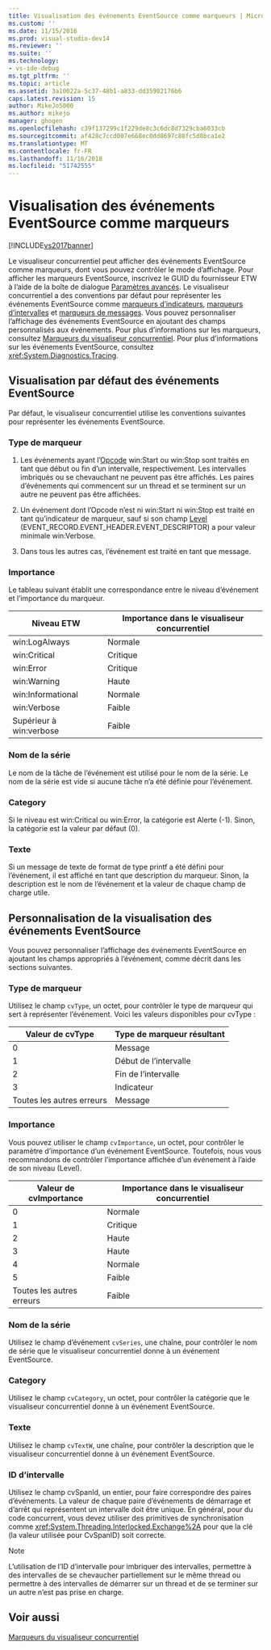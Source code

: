 ```yaml
---
title: Visualisation des événements EventSource comme marqueurs | Microsoft Docs
ms.custom: ''
ms.date: 11/15/2016
ms.prod: visual-studio-dev14
ms.reviewer: ''
ms.suite: ''
ms.technology:
- vs-ide-debug
ms.tgt_pltfrm: ''
ms.topic: article
ms.assetid: 3a10022a-5c37-48b1-a833-dd35902176b6
caps.latest.revision: 15
author: MikeJo5000
ms.author: mikejo
manager: ghogen
ms.openlocfilehash: c39f137299c1f229de8c3c6dc8d7329cba6033cb
ms.sourcegitcommit: af428c7ccd007e668ec0dd8697c88fc5d8bca1e2
ms.translationtype: MT
ms.contentlocale: fr-FR
ms.lasthandoff: 11/16/2018
ms.locfileid: "51742555"
---
```

# <a name="visualizing-eventsource-events-as-markers"></a>Visualisation des événements EventSource comme marqueurs
[!INCLUDE[vs2017banner](../includes/vs2017banner.md)]

Le visualiseur concurrentiel peut afficher des événements EventSource comme marqueurs, dont vous pouvez contrôler le mode d’affichage. Pour afficher les marqueurs EventSource, inscrivez le GUID du fournisseur ETW à l’aide de la boîte de dialogue [Paramètres avancés](../profiling/advanced-settings-dialog-box-concurrency-visualizer.md). Le visualiseur concurrentiel a des conventions par défaut pour représenter les événements EventSource comme [marqueurs d’indicateurs](../profiling/flag-markers.md), [marqueurs d’intervalles](../profiling/span-markers.md) et [marqueurs de messages](../profiling/message-markers.md). Vous pouvez personnaliser l’affichage des événements EventSource en ajoutant des champs personnalisés aux événements. Pour plus d’informations sur les marqueurs, consultez [Marqueurs du visualiseur concurrentiel](../profiling/concurrency-visualizer-markers.md). Pour plus d’informations sur les événements EventSource, consultez <xref:System.Diagnostics.Tracing>.  
  
## <a name="default-visualization-of-eventsource-events"></a>Visualisation par défaut des événements EventSource  
 Par défaut, le visualiseur concurrentiel utilise les conventions suivantes pour représenter les événements EventSource.  
  
### <a name="marker-type"></a>Type de marqueur  
  
1.  Les événements ayant l’[Opcode](http://msdn.microsoft.com/en-us/d97953df-669b-4c55-b1a8-925022b339b7) win:Start ou win:Stop sont traités en tant que début ou fin d’un intervalle, respectivement.  Les intervalles imbriqués ou se chevauchant ne peuvent pas être affichés. Les paires d’événements qui commencent sur un thread et se terminent sur un autre ne peuvent pas être affichées.  
  
2.  Un événement dont l’Opcode n’est ni win:Start ni win:Stop est traité en tant qu’indicateur de marqueur, sauf si son champ [Level](http://msdn.microsoft.com/en-us/dfa4e0a9-4d89-4f50-aef9-1dae0dc11726) (EVENT_RECORD.EVENT_HEADER.EVENT_DESCRIPTOR) a pour valeur minimale win:Verbose.  
  
3.  Dans tous les autres cas, l’événement est traité en tant que message.  
  
### <a name="importance"></a>Importance  
 Le tableau suivant établit une correspondance entre le niveau d’événement et l’importance du marqueur.  
  
|Niveau ETW|Importance dans le visualiseur concurrentiel|  
|---------------|---------------------------------------|  
|win:LogAlways|Normale|  
|win:Critical|Critique|  
|win:Error|Critique|  
|win:Warning|Haute|  
|win:Informational|Normale|  
|win:Verbose|Faible|  
|Supérieur à win:verbose|Faible|  
  
### <a name="series-name"></a>Nom de la série  
 Le nom de la tâche de l’événement est utilisé pour le nom de la série. Le nom de la série est vide si aucune tâche n’a été définie pour l’événement.  
  
### <a name="category"></a>Category  
 Si le niveau est win:Critical ou win:Error, la catégorie est Alerte (-1). Sinon, la catégorie est la valeur par défaut (0).  
  
### <a name="text"></a>Texte  
 Si un message de texte de format de type printf a été défini pour l’événement, il est affiché en tant que description du marqueur. Sinon, la description est le nom de l’événement et la valeur de chaque champ de charge utile.  
  
## <a name="customizing-visualization-of-eventsource-events"></a>Personnalisation de la visualisation des événements EventSource  
 Vous pouvez personnaliser l’affichage des événements EventSource en ajoutant les champs appropriés à l’événement, comme décrit dans les sections suivantes.  
  
### <a name="marker-type"></a>Type de marqueur  
 Utilisez le champ `cvType`, un octet, pour contrôler le type de marqueur qui sert à représenter l’événement. Voici les valeurs disponibles pour cvType :  
  
|Valeur de cvType|Type de marqueur résultant|  
|------------------|---------------------------|  
|0|Message|  
|1|Début de l’intervalle|  
|2|Fin de l’intervalle|  
|3|Indicateur|  
|Toutes les autres erreurs|Message|  
  
### <a name="importance"></a>Importance  
 Vous pouvez utiliser le champ `cvImportance`, un octet, pour contrôler le paramètre d’importance d’un événement EventSource. Toutefois, nous vous recommandons de contrôler l’importance affichée d’un événement à l’aide de son niveau (Level).  
  
|Valeur de cvImportance|Importance dans le visualiseur concurrentiel|  
|------------------------|---------------------------------------|  
|0|Normale|  
|1|Critique|  
|2|Haute|  
|3|Haute|  
|4|Normale|  
|5|Faible|  
|Toutes les autres erreurs|Faible|  
  
### <a name="series-name"></a>Nom de la série  
 Utilisez le champ d’événement `cvSeries`, une chaîne, pour contrôler le nom de série que le visualiseur concurrentiel donne à un événement EventSource.  
  
### <a name="category"></a>Category  
 Utilisez le champ `cvCategory`, un octet, pour contrôler la catégorie que le visualiseur concurrentiel donne à un événement EventSource.  
  
### <a name="text"></a>Texte  
 Utilisez le champ `cvTextW`, une chaîne, pour contrôler la description que le visualiseur concurrentiel donne à un événement EventSource.  
  
### <a name="spanid"></a>ID d’intervalle  
 Utilisez le champ cvSpanId, un entier, pour faire correspondre des paires d’événements. La valeur de chaque paire d’événements de démarrage et d’arrêt qui représentent un intervalle doit être unique. En général, pour du code concurrent, vous devez utiliser des primitives de synchronisation comme <xref:System.Threading.Interlocked.Exchange%2A> pour que la clé (la valeur utilisée pour CvSpanID) soit correcte.  
  
> [!NOTE]
>  L’utilisation de l’ID d’intervalle pour imbriquer des intervalles, permettre à des intervalles de se chevaucher partiellement sur le même thread ou permettre à des intervalles de démarrer sur un thread et de se terminer sur un autre n’est pas prise en charge.  
  
## <a name="see-also"></a>Voir aussi  
 [Marqueurs du visualiseur concurrentiel](../profiling/concurrency-visualizer-markers.md)



